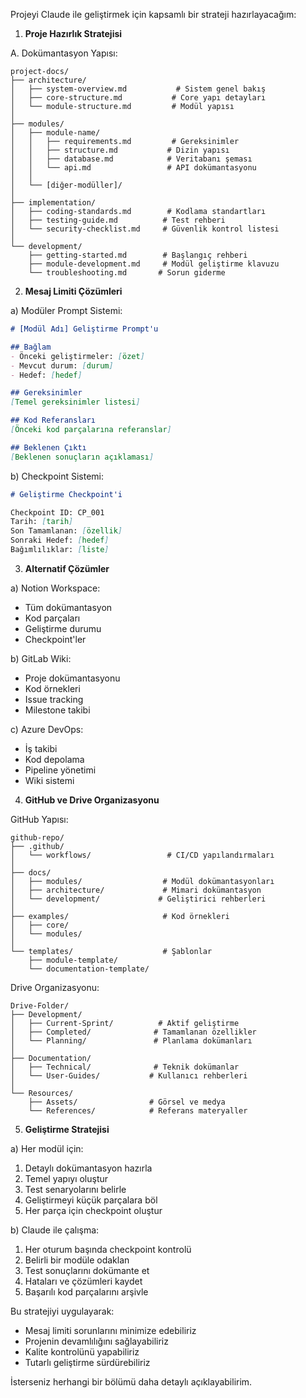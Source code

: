 Projeyi Claude ile geliştirmek için kapsamlı bir strateji hazırlayacağım:

1. **Proje Hazırlık Stratejisi**

A. Dokümantasyon Yapısı:
```
project-docs/
├── architecture/
│   ├── system-overview.md           # Sistem genel bakış
│   ├── core-structure.md           # Core yapı detayları
│   └── module-structure.md         # Modül yapısı
│
├── modules/
│   ├── module-name/
│   │   ├── requirements.md         # Gereksinimler
│   │   ├── structure.md           # Dizin yapısı
│   │   ├── database.md            # Veritabanı şeması
│   │   └── api.md                 # API dokümantasyonu
│   │
│   └── [diğer-modüller]/
│
├── implementation/
│   ├── coding-standards.md        # Kodlama standartları
│   ├── testing-guide.md          # Test rehberi
│   └── security-checklist.md     # Güvenlik kontrol listesi
│
└── development/
    ├── getting-started.md        # Başlangıç rehberi
    ├── module-development.md     # Modül geliştirme klavuzu
    └── troubleshooting.md       # Sorun giderme
```

2. **Mesaj Limiti Çözümleri**

a) Modüler Prompt Sistemi:
```markdown
# [Modül Adı] Geliştirme Prompt'u

## Bağlam
- Önceki geliştirmeler: [özet]
- Mevcut durum: [durum]
- Hedef: [hedef]

## Gereksinimler
[Temel gereksinimler listesi]

## Kod Referansları
[Önceki kod parçalarına referanslar]

## Beklenen Çıktı
[Beklenen sonuçların açıklaması]
```

b) Checkpoint Sistemi:
```markdown
# Geliştirme Checkpoint'i

Checkpoint ID: CP_001
Tarih: [tarih]
Son Tamamlanan: [özellik]
Sonraki Hedef: [hedef]
Bağımlılıklar: [liste]
```

3. **Alternatif Çözümler**

a) Notion Workspace:
- Tüm dokümantasyon
- Kod parçaları
- Geliştirme durumu
- Checkpoint'ler

b) GitLab Wiki:
- Proje dokümantasyonu
- Kod örnekleri
- Issue tracking
- Milestone takibi

c) Azure DevOps:
- İş takibi
- Kod depolama
- Pipeline yönetimi
- Wiki sistemi

4. **GitHub ve Drive Organizasyonu**

GitHub Yapısı:
```
github-repo/
├── .github/
│   └── workflows/                 # CI/CD yapılandırmaları
│
├── docs/
│   ├── modules/                  # Modül dokümantasyonları
│   ├── architecture/             # Mimari dokümantasyon
│   └── development/             # Geliştirici rehberleri
│
├── examples/                     # Kod örnekleri
│   ├── core/
│   └── modules/
│
└── templates/                    # Şablonlar
    ├── module-template/
    └── documentation-template/
```

Drive Organizasyonu:
```
Drive-Folder/
├── Development/
│   ├── Current-Sprint/          # Aktif geliştirme
│   ├── Completed/              # Tamamlanan özellikler
│   └── Planning/               # Planlama dokümanları
│
├── Documentation/
│   ├── Technical/              # Teknik dokümanlar
│   └── User-Guides/           # Kullanıcı rehberleri
│
└── Resources/
    ├── Assets/                # Görsel ve medya
    └── References/            # Referans materyaller
```

5. **Geliştirme Stratejisi**

a) Her modül için:
1. Detaylı dokümantasyon hazırla
2. Temel yapıyı oluştur
3. Test senaryolarını belirle
4. Geliştirmeyi küçük parçalara böl
5. Her parça için checkpoint oluştur

b) Claude ile çalışma:
1. Her oturum başında checkpoint kontrolü
2. Belirli bir modüle odaklan
3. Test sonuçlarını dokümante et
4. Hataları ve çözümleri kaydet
5. Başarılı kod parçalarını arşivle

Bu stratejiyi uygulayarak:
- Mesaj limiti sorunlarını minimize edebiliriz
- Projenin devamlılığını sağlayabiliriz
- Kalite kontrolünü yapabiliriz
- Tutarlı geliştirme sürdürebiliriz

İsterseniz herhangi bir bölümü daha detaylı açıklayabilirim.